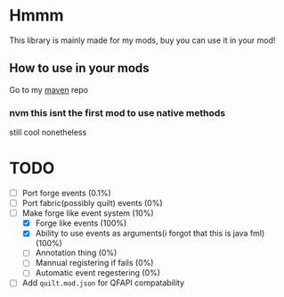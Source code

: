 # Hmmm
This library is mainly made for my mods, buy you can use it in your mod!

## How to use in your mods
Go to my [maven](https://github.com/Progames723/maven) repo

### nvm this isnt the first mod to use native methods
still cool nonetheless 

# TODO
- [ ] Port forge events (0.1%)
- [ ] Port fabric(possibly quilt) events (0%)
- [ ] Make forge like event system (10%)
  - [x] Forge like events (100%)
  - [x] Ability to use events as arguments(i forgot that this is java fml) (100%)
  - [ ] Annotation thing (0%)
  - [ ] Mannual registering if fails (0%)
  - [ ] Automatic event regestering (0%)
- [ ] Add `quilt.mod.json` for QFAPI compatability
